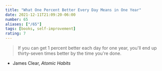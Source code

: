 ```yaml
---
title: "What One Percent Better Every Day Means in One Year"
date: 2021-12-11T21:09:20-06:00
number: 65
aliases: ["/65"]
tags: [books, self-improvement]
rating: 7
---
```


> If you can get 1 percent better each day for one year, you'll end up
> thirty-seven times better by the time you're done.

- James Clear, *Atomic Habits*
